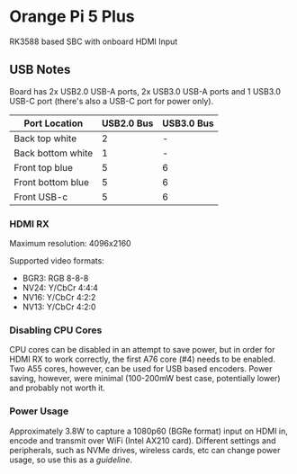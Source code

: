 # Orange Pi 5 Plus

RK3588 based SBC with onboard HDMI Input

## USB Notes

Board has 2x USB2.0 USB-A ports, 2x USB3.0 USB-A ports and 1 USB3.0 USB-C port (there's also a USB-C port for power only).

| Port Location | USB2.0 Bus | USB3.0 Bus |
| --- | --- | --- |
| Back top white | 2 | - |
| Back bottom white | 1 | - |
| Front top blue | 5 | 6 |
| Front bottom blue | 5 | 6 |
| Front USB-c | 5 | 6 |

### HDMI RX

Maximum resolution: 4096x2160

Supported video formats:

- BGR3: RGB 8-8-8
- NV24: Y/CbCr 4:4:4
- NV16: Y/CbCr 4:2:2
- NV13: Y/CbCr 4:2:0

### Disabling CPU Cores

CPU cores can be disabled in an attempt to save power, but in order for HDMI RX to work correctly, the first A76 core (#4) needs to be enabled. Two A55 cores, however, can be used for USB based encoders. Power saving, however, were minimal (100-200mW best case, potentially lower) and probably not worth it.

### Power Usage

Approximately 3.8W to capture a 1080p60 (BGRe format) input on HDMI in, encode and transmit over WiFi (Intel AX210 card). Different settings and peripherals, such as NVMe drives, wireless cards, etc can change power usage, so use this as a _guideline_.

